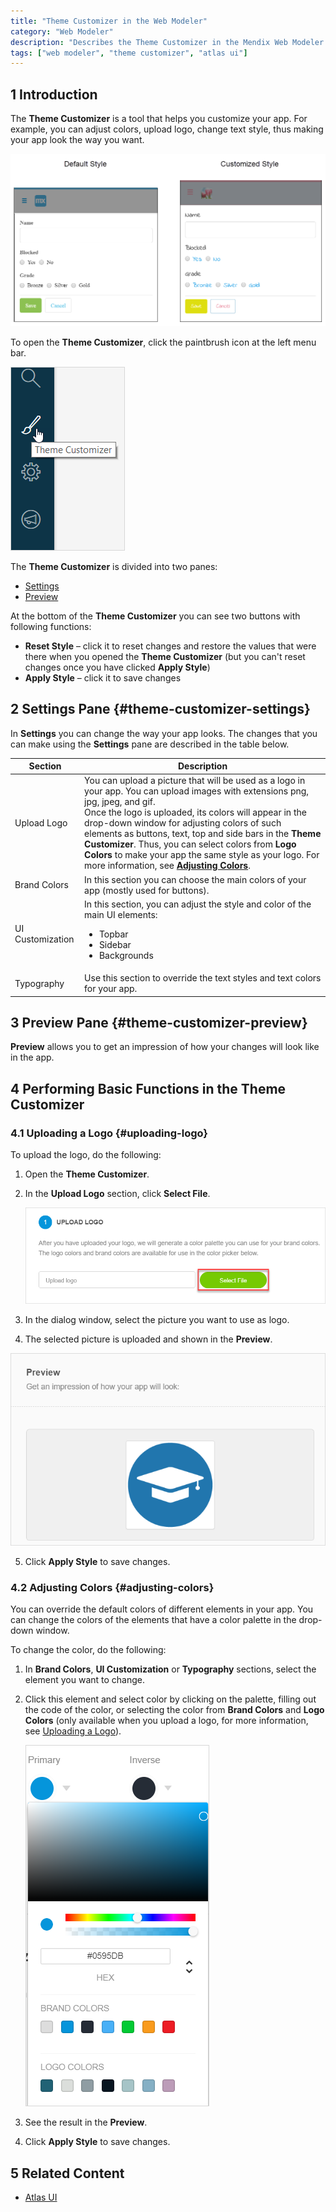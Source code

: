 ```yaml
---
title: "Theme Customizer in the Web Modeler"
category: "Web Modeler"
description: "Describes the Theme Customizer in the Mendix Web Modeler."
tags: ["web modeler", "theme customizer", "atlas ui"]
---
```


## 1 Introduction 

The **Theme Customizer** is a tool that helps you customize your app. For example, you can adjust colors, upload logo, change text style, thus making your app look the way you want.

![](attachments/theme-customizer-wm/wm-default-vs-customized.png)

To open the **Theme Customizer**, click the paintbrush icon at the left menu bar. 

![](attachments/theme-customizer-wm/wm-theme-customizer-icon.png)



The **Theme Customizer** is divided into two panes:

* [Settings](#theme-customizer-settings) 
* [Preview](#theme-customizer-preview)

At the bottom of the **Theme Customizer** you can see two buttons with following functions: 

* **Reset Style** – click it to reset changes and restore the values that were there when you opened the **Theme Customizer** (but you can't reset changes once you have clicked **Apply Style**)
* **Apply Style** – click it to save changes

## 2 Settings Pane {#theme-customizer-settings}

In **Settings** you can change the way your app looks. The changes that you can make using the **Settings** pane are described in the table below. 

| Section          | Description                                                  |
| ---------------- | ------------------------------------------------------------ |
| Upload Logo      | You can upload a picture that will be used as a logo in your app. You can upload  images with extensions png, jpg, jpeg, and gif. <br />Once the logo is uploaded, its colors will appear in the drop-down window for adjusting colors of such elements as buttons, text, top and side bars in the **Theme Customizer**. Thus, you can select colors from **Logo Colors** to make your app the same style as your logo. For more information, see [**Adjusting Colors**](#adjusting-colors). |
| Brand Colors     | In this section you can choose the main colors of your app (mostly used for buttons). |
| UI Customization | In this section, you can adjust the style and color of the main UI elements: <ul><li>Topbar</li><li>Sidebar</li><li>Backgrounds</li></ul> |
| Typography       | Use this section to override the text styles and text colors for your app. |

## 3 Preview Pane {#theme-customizer-preview}

**Preview** allows you to get an impression of how your changes will look like in the app. 

## 4 Performing Basic Functions in the Theme Customizer

### 4.1 Uploading a Logo {#uploading-logo}

To upload the logo, do the following: 

1. Open the **Theme Customizer**.

2. In the **Upload Logo** section, click **Select File**.  

   ![](attachments/theme-customizer-wm/wm-upload-logo.png)

3. In the dialog window, select the picture you want to use as logo.

4. The selected picture is uploaded and shown in the **Preview**. 

![](attachments/theme-customizer-wm/wm-logo-preview.png)

5. Click **Apply Style** to save changes.

### 4.2 Adjusting Colors {#adjusting-colors}

You can override the default colors of different elements in your app. You can change the colors of the elements that have a color palette in the drop-down window. 

To change the color, do the following:

1. In **Brand Colors**, **UI Customization** or **Typography** sections, select the element you want to change.

2. Click this element and select color by clicking on the palette, filling out the code of the color, or selecting the color from **Brand Colors** and **Logo Colors** (only available when you upload a logo, for more information, see [Uploading a Logo](#uploading-logo)).

   ![](attachments/theme-customizer-wm/wm-adjusting-color.png)

3. See the result in the **Preview**.

4. Click **Apply Style** to save changes. 

## 5 Related Content

* [Atlas UI](../../howto/atlasui/)